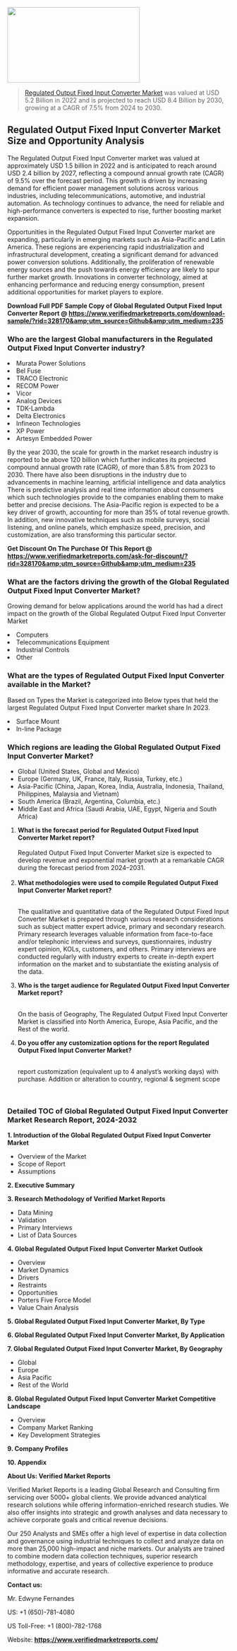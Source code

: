 <img src="https://ffe5etoiles.com/wp-content/uploads/2024/12/MST1-300x171.png" alt="" width="300" height="171" class="alignnone size-medium wp-image-20088" /><blockquote><p><p><a href="https://www.verifiedmarketreports.com/download-sample/?rid=328170&utm_source=Github&utm_medium=235" target="_blank">Regulated Output Fixed Input Converter Market</a> was valued at USD 5.2 Billion in 2022 and is projected to reach USD 8.4 Billion by 2030, growing at a CAGR of 7.5% from 2024 to 2030.</p></blockquote><p><h2>Regulated Output Fixed Input Converter Market Size and Opportunity Analysis</h2><p>The Regulated Output Fixed Input Converter market was valued at approximately USD 1.5 billion in 2022 and is anticipated to reach around USD 2.4 billion by 2027, reflecting a compound annual growth rate (CAGR) of 9.5% over the forecast period. This growth is driven by increasing demand for efficient power management solutions across various industries, including telecommunications, automotive, and industrial automation. As technology continues to advance, the need for reliable and high-performance converters is expected to rise, further boosting market expansion.</p><p>Opportunities in the Regulated Output Fixed Input Converter market are expanding, particularly in emerging markets such as Asia-Pacific and Latin America. These regions are experiencing rapid industrialization and infrastructural development, creating a significant demand for advanced power conversion solutions. Additionally, the proliferation of renewable energy sources and the push towards energy efficiency are likely to spur further market growth. Innovations in converter technology, aimed at enhancing performance and reducing energy consumption, present additional opportunities for market players to explore.</p></p><p class=""><strong>Download Full PDF Sample Copy of Global Regulated Output Fixed Input Converter Report @ <a href="https://www.verifiedmarketreports.com/download-sample/?rid=328170&amp;utm_source=Github&amp;utm_medium=235" target="_blank">https://www.verifiedmarketreports.com/download-sample/?rid=328170&amp;utm_source=Github&amp;utm_medium=235</a></strong></p><h3 id="" class="">Who are the largest Global manufacturers in the Regulated Output Fixed Input Converter industry?</h3><p><li>Murata Power Solutions</li><li> Bel Fuse</li><li> TRACO Electronic</li><li> RECOM Power</li><li> Vicor</li><li> Analog Devices</li><li> TDK-Lambda</li><li> Delta Electronics</li><li> Infineon Technologies</li><li> XP Power</li><li> Artesyn Embedded Power</li></p><div class=""><div class="" dir="" data-message-author-role="" data-message-id="" data-message-model-slug=""><div class=""><div class=""><div class=""><div class="" dir="" data-message-author-role="" data-message-id="" data-message-model-slug=""><div class=""><div class=""><p>By the year 2030, the scale for growth in the market research industry is reported to be above 120 billion which further indicates its projected compound annual growth rate (CAGR), of more than 5.8% from 2023 to 2030. There have also been disruptions in the industry due to advancements in machine learning, artificial intelligence and data analytics There is predictive analysis and real time information about consumers which such technologies provide to the companies enabling them to make better and precise decisions. The Asia-Pacific region is expected to be a key driver of growth, accounting for more than 35% of total revenue growth. In addition, new innovative techniques such as mobile surveys, social listening, and online panels, which emphasize speed, precision, and customization, are also transforming this particular sector.</p><p><strong>Get Discount On The Purchase Of This Report @&nbsp; <a href="https://www.verifiedmarketreports.com/ask-for-discount/?rid=328170&amp;utm_source=Github&amp;utm_medium=235" target="_blank">https://www.verifiedmarketreports.com/ask-for-discount/?rid=328170&amp;utm_source=Github&amp;utm_medium=235</a></strong></p></div></div></div></div></div></div></div></div><h3 id="" class="">What are the factors driving the growth of the Global Regulated Output Fixed Input Converter Market?</h3><p id="" class="">Growing demand for below applications around the world has had a direct impact on the growth of the Global Regulated Output Fixed Input Converter Market</p><p id="" class=""><li>Computers</li><li> Telecommunications Equipment</li><li> Industrial Controls</li><li> Other</li></p><h3 id="" class="">What are the types of Regulated Output Fixed Input Converter available in the Market?</h3><p id="" class="">Based on Types the Market is categorized into Below types that held the largest Regulated Output Fixed Input Converter market share In 2023.</p><p id="" class=""><li>Surface Mount</li><li> In-line Package</li></p><h3 id="" class="">Which regions are leading the Global Regulated Output Fixed Input Converter Market?</h3><ul><li>Global (United States, Global and Mexico)</li><li>Europe (Germany, UK, France, Italy, Russia, Turkey, etc.)</li><li>Asia-Pacific (China, Japan, Korea, India, Australia, Indonesia, Thailand, Philippines, Malaysia and Vietnam)</li><li>South America (Brazil, Argentina, Columbia, etc.)</li><li>Middle East and Africa (Saudi Arabia, UAE, Egypt, Nigeria and South Africa)</li></ul><p><ol><li><strong>What is the forecast period for Regulated Output Fixed Input Converter Market report?<br /></strong><br /><span data-sheets-root="1" data-sheets-value="{&quot;1&quot;:2,&quot;2&quot;:&quot;XXXX size is expected to develop revenue and exponential market growth at a remarkable CAGR during the forecast period from 2024&ndash;2030.&quot;}" data-sheets-userformat="{&quot;2&quot;:12674,&quot;4&quot;:{&quot;1&quot;:2,&quot;2&quot;:16776960},&quot;10&quot;:2,&quot;11&quot;:0,&quot;15&quot;:&quot;Arial&quot;,&quot;16&quot;:12}">Regulated Output Fixed Input Converter Market size is expected to develop revenue and exponential market growth at a remarkable CAGR during the forecast period from 2024&ndash;2031.</span><br /><br /></li><li><strong>What methodologies were used to compile Regulated Output Fixed Input Converter Market report?<br /><br /></strong><p>The qualitative and quantitative data of the&nbsp;Regulated Output Fixed Input Converter Market is prepared through various research considerations such as subject matter expert advice, primary and secondary research. Primary research leverages valuable information from face-to-face and/or telephonic interviews and surveys, questionnaires, industry expert opinion, KOLs, customers, and others. Primary interviews are conducted regularly with industry experts to create in-depth expert information on the market and to substantiate the existing analysis of the data.&nbsp;</p></li><li><strong>Who is the target audience for Regulated Output Fixed Input Converter Market report?<br /><br /></strong><p>On the basis of Geography, The&nbsp;Regulated Output Fixed Input Converter Market is classified into North America, Europe, Asia Pacific, and the Rest of the world.</p></li><li><strong>Do you offer any customization options for the report Regulated Output Fixed Input Converter Market?<br /><br /></strong><p>report customization (equivalent up to 4 analyst&rsquo;s working days) with purchase. Addition or alteration to country, regional &amp; segment scope</p><p>&nbsp;</p></li></ol></p><h3 id="" class="">Detailed TOC of Global Regulated Output Fixed Input Converter Market Research Report, 2024-2032</h3><p id="" class=""><strong>1. Introduction of the Global Regulated Output Fixed Input Converter Market</strong></p><ul><li>Overview of the Market</li><li>Scope of Report</li><li>Assumptions</li></ul><p id="" class=""><strong>2. Executive Summary</strong></p><p id="" class=""><strong>3. Research Methodology of&nbsp;Verified Market Reports</strong></p><ul><li>Data Mining</li><li>Validation</li><li>Primary Interviews</li><li>List of Data Sources</li></ul><p id="" class=""><strong>4. Global Regulated Output Fixed Input Converter Market Outlook</strong></p><ul><li>Overview</li><li>Market Dynamics</li><li>Drivers</li><li>Restraints</li><li>Opportunities</li><li>Porters Five Force Model</li><li>Value Chain Analysis</li></ul><p id="" class=""><strong>5. Global Regulated Output Fixed Input Converter Market, By&nbsp;Type</strong></p><p id="" class=""><strong>6. Global Regulated Output Fixed Input Converter Market, By Application</strong></p><p id="" class=""><strong>7. Global Regulated Output Fixed Input Converter Market, By Geography</strong></p><ul><li>Global</li><li>Europe</li><li>Asia Pacific</li><li>Rest of the World</li></ul><p id="" class=""><strong>8. Global Regulated Output Fixed Input Converter Market Competitive Landscape</strong></p><ul><li>Overview</li><li>Company Market Ranking</li><li>Key Development Strategies</li></ul><p id="" class=""><strong>9. Company Profiles</strong></p><p id="" class=""><strong>10. Appendix</strong></p><p id="" class=""><strong>About Us: Verified Market Reports</strong></p><p id="" class="">Verified Market Reports is a leading Global Research and Consulting firm servicing over 5000+ global clients. We provide advanced analytical research solutions while offering information-enriched research studies. We also offer insights into strategic and growth analyses and data necessary to achieve corporate goals and critical revenue decisions.</p><p id="" class="">Our 250 Analysts and SMEs offer a high level of expertise in data collection and governance using industrial techniques to collect and analyze data on more than 25,000 high-impact and niche markets. Our analysts are trained to combine modern data collection techniques, superior research methodology, expertise, and years of collective experience to produce informative and accurate research.</p><p id="" class=""><strong>Contact us:</strong></p><p id="" class="">Mr. Edwyne Fernandes</p><p id="" class="">US: +1 (650)-781-4080</p><p id="" class="">US Toll-Free: +1 (800)-782-1768</p><p id="" class="">Website: <a target="" data-test-app-aware-link=""><strong>https://www.verifiedmarketreports.com/</strong></a></p>
